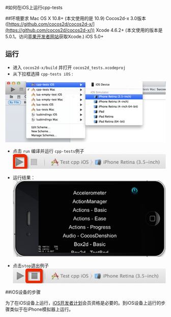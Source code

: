 #如何在iOS上运行cpp-tests

##环境要求
Mac OS X 10.8+ (本文使用的是 10.9)
Cocos2d-x 3.0版本 ([https://github.com/cocos2d/cocos2d-x/](https://github.com/cocos2d/cocos2d-x/))
Xcode 4.6.2+ (本文使用的版本是5.0.1。访问[苹果开发者网站](https://developer.apple.com/downloads/index.action)获取Xcode.)
iOS 5.0+

## 运行

- 进入 `cocos2d-x/build` 并打开 `cocos2d_tests.xcodeproj`
- 从下拉框选择 `cpp-tests iOS` :

![img](res/select_project.png)

- 点击 `run` 编译并运行 `cpp-tests`例子
![img](res/select_run.png)

- 运行结果：
![img](res/run.png)

- 点击`stop`退出例子
![img](res/select_stop.png)


##iOS设备的步骤

为了在iOS设备上运行，[iOS开发者计划](https://developer.apple.com/programs/ios/)会员资格是必要的。到iOS设备上运行的步骤类似于在iPhone模拟器上运行。
